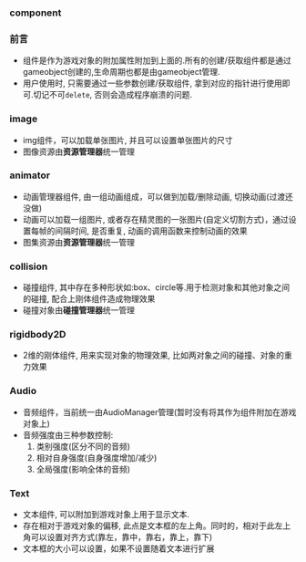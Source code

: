 ### component

### 前言
* 组件是作为游戏对象的附加属性附加到上面的.所有的创建/获取组件都是通过gameobject创建的,生命周期也都是由gameobject管理.
* 用户使用时, 只需要通过一些参数创建/获取组件, 拿到对应的指针进行使用即可.切记不可`delete`, 否则会造成程序崩溃的问题.

### image
* img组件，可以加载单张图片, 并且可以设置单张图片的尺寸
* 图像资源由**资源管理器**统一管理

### animator
* 动画管理器组件, 由一组动画组成，可以做到加载/删除动画, 切换动画(过渡还没做)
* 动画可以加载一组图片, 或者存在精灵图的一张图片(自定义切割方式)，通过设置每帧的间隔时间, 是否重复, 动画的调用函数来控制动画的效果
* 图集资源由**资源管理器**统一管理

### collision
* 碰撞组件, 其中存在多种形状如:box、circle等.用于检测对象和其他对象之间的碰撞, 配合上刚体组件造成物理效果
* 碰撞对象由**碰撞管理器**统一管理

### rigidbody2D
* 2维的刚体组件, 用来实现对象的物理效果, 比如两对象之间的碰撞、对象的重力效果

### Audio
* 音频组件，当前统一由AudioManager管理(暂时没有将其作为组件附加在游戏对象上)
* 音频强度由三种参数控制: 
  1. 类别强度(区分不同的音频)
  2. 相对自身强度(自身强度增加/减少)
  3. 全局强度(影响全体的音频)

### Text
* 文本组件, 可以附加到游戏对象上用于显示文本.
* 存在相对于游戏对象的偏移, 此点是文本框的左上角。同时的，相对于此左上角可以设置对齐方式(靠左，靠中，靠右，靠上，靠下)  
* 文本框的大小可以设置，如果不设置随着文本进行扩展